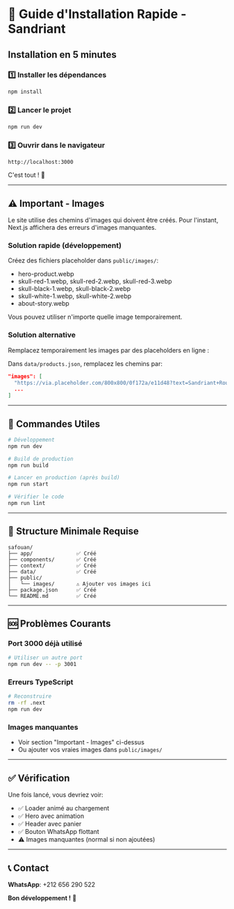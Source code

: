 # 🚀 Guide d'Installation Rapide - Sandriant

## Installation en 5 minutes

### 1️⃣ Installer les dépendances

```bash
npm install
```

### 2️⃣ Lancer le projet

```bash
npm run dev
```

### 3️⃣ Ouvrir dans le navigateur

```
http://localhost:3000
```

C'est tout ! 🎉

---

## ⚠️ Important - Images

Le site utilise des chemins d'images qui doivent être créés. Pour l'instant, Next.js affichera des erreurs d'images manquantes.

### Solution rapide (développement)

Créez des fichiers placeholder dans `public/images/`:
- hero-product.webp
- skull-red-1.webp, skull-red-2.webp, skull-red-3.webp
- skull-black-1.webp, skull-black-2.webp
- skull-white-1.webp, skull-white-2.webp
- about-story.webp

Vous pouvez utiliser n'importe quelle image temporairement.

### Solution alternative

Remplacez temporairement les images par des placeholders en ligne :

Dans `data/products.json`, remplacez les chemins par:
```json
"images": [
  "https://via.placeholder.com/800x800/0f172a/e11d48?text=Sandriant+Rouge",
  ...
]
```

---

## 🔧 Commandes Utiles

```bash
# Développement
npm run dev

# Build de production
npm run build

# Lancer en production (après build)
npm run start

# Vérifier le code
npm run lint
```

---

## 📁 Structure Minimale Requise

```
safouan/
├── app/              ✅ Créé
├── components/       ✅ Créé
├── context/          ✅ Créé
├── data/             ✅ Créé
├── public/
│   └── images/       ⚠️ Ajouter vos images ici
├── package.json      ✅ Créé
└── README.md         ✅ Créé
```

---

## 🆘 Problèmes Courants

### Port 3000 déjà utilisé
```bash
# Utiliser un autre port
npm run dev -- -p 3001
```

### Erreurs TypeScript
```bash
# Reconstruire
rm -rf .next
npm run dev
```

### Images manquantes
- Voir section "Important - Images" ci-dessus
- Ou ajouter vos vraies images dans `public/images/`

---

## ✅ Vérification

Une fois lancé, vous devriez voir:
- ✅ Loader animé au chargement
- ✅ Hero avec animation
- ✅ Header avec panier
- ✅ Bouton WhatsApp flottant
- ⚠️ Images manquantes (normal si non ajoutées)

---

## 📞 Contact

**WhatsApp**: +212 656 290 522

**Bon développement !** 🚀

